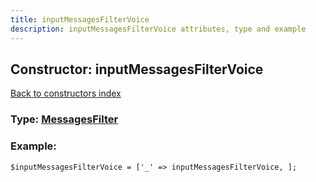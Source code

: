 ```yaml
---
title: inputMessagesFilterVoice
description: inputMessagesFilterVoice attributes, type and example
---
```

## Constructor: inputMessagesFilterVoice  
[Back to constructors index](index.md)






### Type: [MessagesFilter](../types/MessagesFilter.md)


### Example:

```
$inputMessagesFilterVoice = ['_' => inputMessagesFilterVoice, ];
```